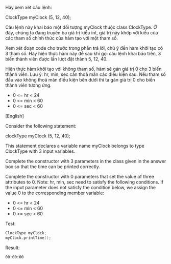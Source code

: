 Hãy xem xét câu lệnh: 

ClockType myClock (5, 12, 40);

Câu lệnh này khai báo một đối tượng myClock thuộc class ClockType. Ở đây, chúng ta đang truyền ba giá trị kiểu int, giá trị này khớp với kiểu của các tham số chính thức của hàm tạo với một tham số.

Xem xét đoạn code cho trước trong phần trả lời, chú ý đến hàm khởi tạo có 3 tham số. Hãy hiện thực hàm này để sau khi gọi câu lệnh khai báo trên, 3 biến thành viên được lần lượt đặt thành 5, 12, 40.

Hiện thực hàm khởi tạo với không tham số, hàm sẽ gán giá trị 0 cho 3 biến thành viên.
Lưu ý: hr, min, sec cần thoả mãn các điều kiện sau. Nếu tham số đầu vào không thoả mãn điều kiện bên dưới thì ta gán giá trị 0 cho biến thành viên tương ứng.
- 0 <= hr < 24
- 0 <= min < 60
- 0 <= sec < 60

[English]

Consider the following statement:

clockType myClock (5, 12, 40);

This statement declares a variable name myClock belongs to type ClockType with 3 input variables. 

Complete the constructor with 3 parameters in the class given in the answer box so that the time can be printed correctly.

Complete the constructor with 0 parameters that set the value of three attributes to 0.
Note: hr, min, sec need to satisfy the following conditions. If the input parameter does not satisfy the condition below, we assign the value 0 to the corresponding member variable:

- 0 <= hr < 24
- 0 <= min < 60
- 0 <= sec < 60

Test:
```cpp
ClockType myClock;
myClock.printTime();
```

Result:
```
00:00:00
```